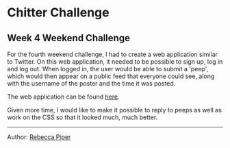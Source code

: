 Chitter Challenge
=================

Week 4 Weekend Challenge
--------

For the fourth weekend challenge, I had to create a web application similar to Twitter. On this web application, it needed to be possible to sign up, log in and log out. When logged in, the user would be able to submit a 'peep', which would then appear on a public feed that everyone could see, along with the username of the poster and the time it was posted.

The web application can be found [here](http://ch1tter.herokuapp.com).

Given more time, I would like to make it possible to reply to peeps as well as work on the CSS so that it looked much, much better.

-----
Author: [Rebecca Piper](https://github.com/RPiper93)